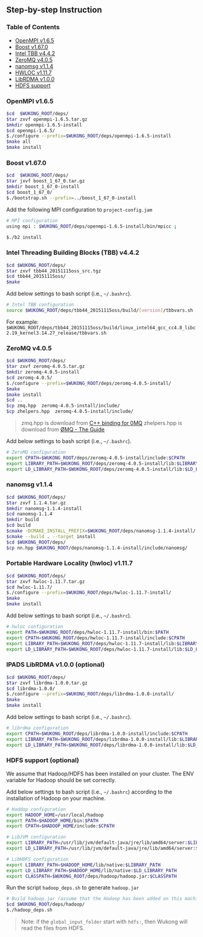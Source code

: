 ## Step-by-step Instruction

### Table of Contents

* [OpenMPI v1.6.5](#openmpi)
* [Boost v1.67.0](#boost)
* [Intel TBB v4.4.2](#tbb)
* [ZeroMQ v4.0.5](#0MQ)
* [nanomsg v1.1.4](#nanomsg)
* [HWLOC v1.11.7](#hwloc)
* [LibRDMA v1.0.0](#rdma)
* [HDFS support](#hdfs)

<a name="openmpi"></a>
### OpenMPI v1.6.5

```bash
$cd  $WUKONG_ROOT/deps/
$tar zxvf openmpi-1.6.5.tar.gz
$mkdir openmpi-1.6.5-install
$cd openmpi-1.6.5/
$./configure --prefix=$WUKONG_ROOT/deps/openmpi-1.6.5-install
$make all
$make install
```


<a name="boost"></a>
### Boost v1.67.0

```bash
$cd  $WUKONG_ROOT/deps/
$tar jxvf boost_1_67_0.tar.gz
$mkdir boost_1_67_0-install
$cd boost_1_67_0/
$./bootstrap.sh --prefix=../boost_1_67_0-install
```

Add the following MPI configuration to `project-config.jam`

```bash
# MPI configuration
using mpi : $WUKONG_ROOT/deps/openmpi-1.6.5-install/bin/mpicc ;
```

```bash
$./b2 install
```


<a name="tbb"></a>
### Intel Threading Building Blocks (TBB) v4.4.2

```bash
$cd $WUKONG_ROOT/deps/
$tar zxvf tbb44_20151115oss_src.tgz
$cd tbb44_20151115oss/
$make
```

Add below settings to bash script (i.e., `~/.bashrc`).

```bash
# Intel TBB configuration
source $WUKONG_ROOT/deps/tbb44_20151115oss/build/[version]/tbbvars.sh
```

For example: `$WUKONG_ROOT/deps/tbb44_20151115oss/build/linux_intel64_gcc_cc4.8_libc2.19_kernel3.14.27_release/tbbvars.sh`


<a name="0MQ"></a>
### ZeroMQ v4.0.5

```bash
$cd $WUKONG_ROOT/deps/
$tar zxvf zeromq-4.0.5.tar.gz
$mkdir zeromq-4.0.5-install
$cd zeromq-4.0.5/
$./configure --prefix=$WUKONG_ROOT/deps/zeromq-4.0.5-install/
$make
$make install
$cd ..
$cp zmq.hpp  zeromq-4.0.5-install/include/
$cp zhelpers.hpp  zeromq-4.0.5-install/include/
```

> zmq.hpp is download from [C++ binding for 0MQ](https://github.com/zeromq/cppzmq/blob/master/zmq.hpp)
> zhelpers.hpp is download from [ØMQ - The Guide](https://github.com/booksbyus/zguide/blob/master/examples/C%2B%2B/zhelpers.hpp)

Add below settings to bash script (i.e., `~/.bashrc`).

```bash
# ZeroMQ configuration
export CPATH=$WUKONG_ROOT/deps/zeromq-4.0.5-install/include:$CPATH
export LIBRARY_PATH=$WUKONG_ROOT/deps/zeromq-4.0.5-install/lib:$LIBRARY_PATH
export LD_LIBRARY_PATH=$WUKONG_ROOT/deps/zeromq-4.0.5-install/lib:$LD_LIBRARY_PATH
```

<a name="nanomsg"></a>
### nanomsg v1.1.4

```bash
$cd $WUKONG_ROOT/deps/
$tar zxvf 1.1.4.tar.gz
$mkdir nanomsg-1.1.4-install
$cd nanomsg-1.1.4
$mkdir build
$cd build
$cmake -DCMAKE_INSTALL_PREFIX=$WUKONG_ROOT/deps/nanomsg-1.1.4-install/ ..
$cmake --build . --target install
$cd $WUKONG_ROOT/deps/
$cp nn.hpp $WUKONG_ROOT/deps/nanomsg-1.1.4-install/include/nanomsg/
```

<a name="hwloc"></a>
### Portable Hardware Locality (hwloc) v1.11.7

```bash
$cd $WUKONG_ROOT/deps/
$tar zxvf hwloc-1.11.7.tar.gz
$cd hwloc-1.11.7/
$./configure --prefix=$WUKONG_ROOT/deps/hwloc-1.11.7-install/
$make
$make install
```

Add below settings to bash script (i.e., `~/.bashrc`).

```bash
# hwloc configuration
export PATH=$WUKONG_ROOT/deps/hwloc-1.11.7-install/bin:$PATH
export CPATH=$WUKONG_ROOT/deps/hwloc-1.11.7-install/include:$CPATH
export LIBRARY_PATH=$WUKONG_ROOT/deps/hwloc-1.11.7-install/lib:$LIBRARY_PATH
export LD_LIBRARY_PATH=$WUKONG_ROOT/deps/hwloc-1.11.7-install/lib:$LD_LIBRARY_PATH
```


<a name="rdma"></a>
### IPADS LibRDMA v1.0.0 (optional)

```bash
$cd $WUKONG_ROOT/deps/
$tar zxvf librdma-1.0.0.tar.gz
$cd librdma-1.0.0/
$./configure --prefix=$WUKONG_ROOT/deps/librdma-1.0.0-install/
$make
$make install
```

Add below settings to bash script (i.e., `~/.bashrc`).

```bash
# librdma configuration
export CPATH=$WUKONG_ROOT/deps/librdma-1.0.0-install/include:$CPATH
export LIBRARY_PATH=$WUKONG_ROOT/deps/librdma-1.0.0-install/lib:$LIBRARY_PATH
export LD_LIBRARY_PATH=$WUKONG_ROOT/deps/librdma-1.0.0-install/lib:$LD_LIBRARY_PATH
```


<a name="hdfs"></a>
### HDFS support (optional)

We assume that Hadoop/HDFS has been installed on your cluster. The ENV variable for Hadoop should be set correctly.

Add below settings to bash script (i.e., `~/.bashrc`) according to the installation of Hadoop on your machine.

```bash
# Haddop configuration
export HADOOP_HOME=/usr/local/hadoop
export PATH=$HADOOP_HOME/bin:$PATH
export CPATH=$HADOOP_HOME/include:$CPATH

# LibJVM configuration
export LIBRARY_PATH=/usr/lib/jvm/default-java/jre/lib/amd64/server:$LIBRARY_PATH
export LD_LIBRARY_PATH=/usr/lib/jvm/default-java/jre/lib/amd64/server:$LD_LIBRARY_PATH

# LibHDFS configuration
export LIBRARY_PATH=$HADOOP_HOME/lib/native:$LIBRARY_PATH
export LD_LIBRARY_PATH=$HADOOP_HOME/lib/native:$LD_LIBRARY_PATH
export CLASSPATH=$WUKONG_ROOT/deps/hadoop/hadoop.jar:$CLASSPATH
```

Run the script `hadoop_deps.sh` to generate `hadoop.jar`

```bash
# Build hadoop.jar (assume that the Hadoop has been added on this machine)
$cd $WUKONG_ROOT/deps/hadoop/
$./hadoop_deps.sh
```

>Note: if the `global_input_folder` start with `hdfs:`, then Wukong will read the files from HDFS.
